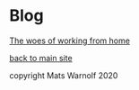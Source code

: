 # Blog

[The woes of working from home](Working_from_home.html)

[back to main site](index.html)

copyright Mats Warnolf 2020
